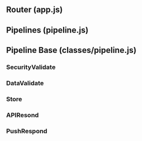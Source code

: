 ## Router (app.js)

## Pipelines (pipeline.js)

## Pipeline Base (classes/pipeline.js)

### SecurityValidate

### DataValidate

### Store

### APIResond

### PushRespond
